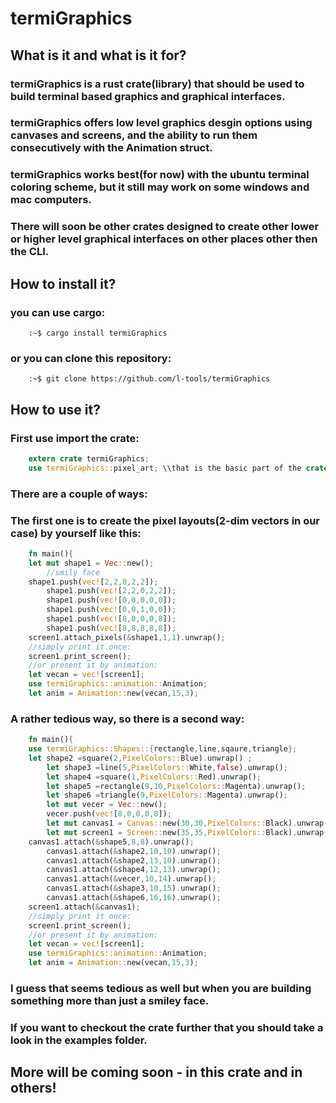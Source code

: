 # termiGraphics
## What is it and what is it for?

### termiGraphics is a rust crate(library) that should be used to build terminal based graphics and graphical interfaces.
### termiGraphics offers low level graphics desgin options using canvases and screens, and the ability to run them consecutively with the Animation struct.
### termiGraphics works best(for now) with the ubuntu terminal coloring scheme, but it still may work on some windows and mac computers.
### There will soon be other crates designed to create other lower or higher level graphical interfaces on other places other then the CLI.

## How to install it?

### you can use cargo:
```console
	:~$ cargo install termiGraphics
```
### or you can clone this repository:
```console
	:~$ git clone https://github.com/l-tools/termiGraphics
```

## How to use it?

### First use import the crate:
```rust
	extern crate termiGraphics;  
	use termiGraphics::pixel_art; \\that is the basic part of the crate  
```

### There are a couple of ways:
### The first one is to create the pixel layouts(2-dim vectors in our case) by yourself like this:
```rust
	fn main(){                                                                         
	let mut shape1 = Vec::new();                                                   
    	//smily face                                                 
	shape1.push(vec![2,2,0,2,2]);                                                  
    	shape1.push(vec![2,2,0,2,2]);                                                  
    	shape1.push(vec![0,0,0,0,0]);                                                  
    	shape1.push(vec![0,0,1,0,0]);                                                  
    	shape1.push(vec![8,0,0,0,8]);                                                  
    	shape1.push(vec![8,8,8,8,8]); 
	screen1.attach_pixels(&shape1,1,1).unwrap();
	//simply print it once:
	screen1.print_screen();
	//or present it by animation:
	let vecan = vec![screen1];
	use termiGraphics::animation::Animation;
	let anim = Animation::new(vecan,15,3);
```
### A rather tedious way, so there is a second way:
```rust
	fn main(){                                                                         
	use termiGraphics::Shapes::{rectangle,line,sqaure,triangle};
	let shape2 =square(2,PixelColors::Blue).unwrap() ;                             
        let shape3 =line(5,PixelColors::White,false).unwrap();                         
        let shape4 =square(1,PixelColors::Red).unwrap();                               
        let shape5 =rectangle(9,10,PixelColors::Magenta).unwrap();                     
        let shape6 =triangle(9,PixelColors::Magenta).unwrap();                         
        let mut vecer = Vec::new();                                                    
        vecer.push(vec![8,0,0,0,8]);                                                   
        let mut canvas1 = Canvas::new(30,30,PixelColors::Black).unwrap();              
        let mut screen1 = Screen::new(35,35,PixelColors::Black).unwrap();   
	canvas1.attach(&shape5,8,8).unwrap();                                          
        canvas1.attach(&shape2,10,10).unwrap();                                        
        canvas1.attach(&shape2,13,10).unwrap();                                        
        canvas1.attach(&shape4,12,13).unwrap();                                        
        canvas1.attach(&vecer,10,14).unwrap();                                         
        canvas1.attach(&shape3,10,15).unwrap();                                        
        canvas1.attach(&shape6,16,16).unwrap();   
	screen1.attach(&canvas1);
	//simply print it once:
	screen1.print_screen();
	//or present it by animation:
	let vecan = vec![screen1];
	use termiGraphics::animation::Animation;
	let anim = Animation::new(vecan,15,3);
```
### I guess that seems tedious as well but when you are building something more than just a smiley face.

### If you want to checkout the crate further that you should take a look in the examples folder.


## More will be coming soon - in this crate and in others!
